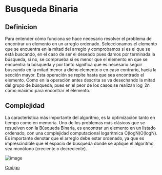 # Busqueda Binaria 

## Definicion 

Para entender cómo funciona se hace necesario resolver el problema de encontrar un elemento en un arreglo ordenado. Seleccionamos el elemento que se encuentra en la mitad del arreglo y comprobamos si es el que se está buscando, en el caso de ser el deseado pues damos por terminada la búsqueda, si no, se comprueba si es menor que el elemento en que se encuentra la búsqueda y por tanto significa que es necesario seguir buscando en la mitad menor a dicho elemento o en caso contrario, hacia la sección mayor. Esta operación se repite hasta que sea encontrado el elemento. Como en la operación antes descrita se va desechando la mitad del grupo de búsqueda, pues en el peor de los casos se realizan log_2n como máximo para encontrar el elemento.

## Complejidad

La característica más importante del algoritmo, es la optimización tanto en tiempo como en memoria. Uno de los problemas más clásicos que se resuelven con la Búsqueda Binaria, es encontrar un elemento en un listado ordenado, con una complejidad computacional logarítmica O(logN)O(logN). Es importante denotar que el arreglo debe estar ordenado, ya que es imprescindible que el espacio de búsqueda donde se aplique el algoritmo sea monótono (creciente o decreciente).

![image](https://user-images.githubusercontent.com/60924631/197421049-8f89eff6-0f78-4876-9152-d5396b3328dd.png)

[Codigo]()
